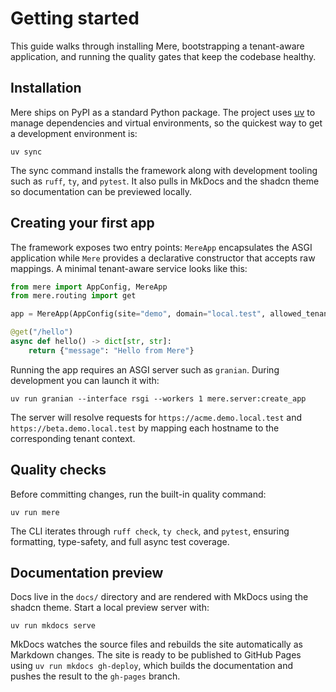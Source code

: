 # Getting started

This guide walks through installing Mere, bootstrapping a tenant-aware application, and running the
quality gates that keep the codebase healthy.

## Installation

Mere ships on PyPI as a standard Python package. The project uses [uv](https://docs.astral.sh/uv/) to
manage dependencies and virtual environments, so the quickest way to get a development environment is:

```shell
uv sync
```

The sync command installs the framework along with development tooling such as `ruff`, `ty`, and
`pytest`. It also pulls in MkDocs and the shadcn theme so documentation can be previewed locally.

## Creating your first app

The framework exposes two entry points: `MereApp` encapsulates the ASGI application while `Mere`
provides a declarative constructor that accepts raw mappings. A minimal tenant-aware service looks
like this:

```python
from mere import AppConfig, MereApp
from mere.routing import get

app = MereApp(AppConfig(site="demo", domain="local.test", allowed_tenants=("acme", "beta")))

@get("/hello")
async def hello() -> dict[str, str]:
    return {"message": "Hello from Mere"}
```

Running the app requires an ASGI server such as `granian`. During development you can launch it with:

```shell
uv run granian --interface rsgi --workers 1 mere.server:create_app
```

The server will resolve requests for `https://acme.demo.local.test` and `https://beta.demo.local.test`
by mapping each hostname to the corresponding tenant context.

## Quality checks

Before committing changes, run the built-in quality command:

```shell
uv run mere
```

The CLI iterates through `ruff check`, `ty check`, and `pytest`, ensuring formatting, type-safety, and
full async test coverage.

## Documentation preview

Docs live in the `docs/` directory and are rendered with MkDocs using the shadcn theme. Start a local
preview server with:

```shell
uv run mkdocs serve
```

MkDocs watches the source files and rebuilds the site automatically as Markdown changes. The site is
ready to be published to GitHub Pages using `uv run mkdocs gh-deploy`, which builds the documentation
and pushes the result to the `gh-pages` branch.
